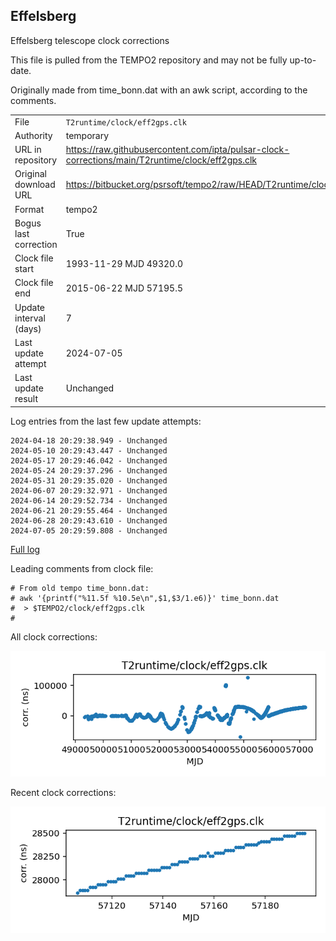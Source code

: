 
## Effelsberg

Effelsberg telescope clock corrections

This file is pulled from the TEMPO2 repository and may not be fully
up-to-date.

Originally made from time_bonn.dat with an awk script, according to
the comments.

|     |     |
|:--- |:--- |
| File | `T2runtime/clock/eff2gps.clk` |
| Authority | temporary |
| URL in repository | <https://raw.githubusercontent.com/ipta/pulsar-clock-corrections/main/T2runtime/clock/eff2gps.clk> |
| Original download URL | <https://bitbucket.org/psrsoft/tempo2/raw/HEAD/T2runtime/clock/eff2gps.clk> |
| Format | tempo2 |
| Bogus last correction | True |
| Clock file start | 1993-11-29 MJD 49320.0 |
| Clock file end | 2015-06-22 MJD 57195.5 |
| Update interval (days) | 7 |
| Last update attempt | 2024-07-05 |
| Last update result | Unchanged |

Log entries from the last few update attempts:
```
2024-04-18 20:29:38.949 - Unchanged
2024-05-10 20:29:43.447 - Unchanged
2024-05-17 20:29:46.042 - Unchanged
2024-05-24 20:29:37.296 - Unchanged
2024-05-31 20:29:35.020 - Unchanged
2024-06-07 20:29:32.971 - Unchanged
2024-06-14 20:29:52.734 - Unchanged
2024-06-21 20:29:55.464 - Unchanged
2024-06-28 20:29:43.610 - Unchanged
2024-07-05 20:29:59.808 - Unchanged
```
[Full log](https://raw.githubusercontent.com/ipta/pulsar-clock-corrections/main/log/T2runtime/clock/eff2gps.clk.log)

Leading comments from clock file:

    # From old tempo time_bonn.dat:
    # awk '{printf("%11.5f %10.5e\n",$1,$3/1.e6)}' time_bonn.dat
    #  > $TEMPO2/clock/eff2gps.clk
    #



All clock corrections:

![plot of all clock corrections](eff2gps.clk.png "All corrections")

Recent clock corrections:

![plot of recent clock corrections](eff2gps.clk.short.png "Recent corrections")

